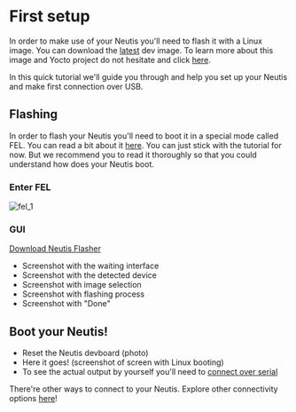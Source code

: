 # First setup

In order to make use of your Neutis you'll need to flash it with a Linux image.
You can download the [latest]() dev image. To learn more about this image
and Yocto project do not hesitate and click [here](../yocto/why.md).

In this quick tutorial we'll guide you through and help you set up your
Neutis and make first connection over USB.

## Flashing

In order to flash your Neutis you'll need to boot it in a special mode called FEL.
You can read a bit about it [here](fel.md). You can just stick with the tutorial
for now. But we recommend you to read it thoroughly so that you could understand
how does your Neutis boot.

### Enter FEL

![fel_1](../../img/intro/fel_1.gif)</a>

### GUI

[Download Neutis Flasher]()

- Screenshot with the waiting interface
- Screenshot with the detected device
- Screenshot with image selection
- Screenshot with flashing process
- Screenshot with "Done"

## Boot your Neutis!

- Reset the Neutis devboard (photo)
- Here it goes! (screenshot of screen with Linux booting)
- To see the actual output by yourself you'll need to [connect over serial](../connectivity/usb-serial.md)

There're other ways to connect to your Neutis. Explore other connectivity options [here](../connectivity/connectivity.md)!
